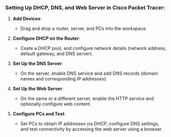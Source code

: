 ### Setting Up DHCP, DNS, and Web Server in Cisco Packet Tracer:

1. **Add Devices**:
   - Drag and drop a router, server, and PCs into the workspace.

2. **Configure DHCP on the Router**:
   -  Ceate a DHCP pool, and configure network details (network address, default gateway, and DNS server).

3. **Set Up the DNS Server**:
   - On the server, enable DNS service and add DNS records (domain names and corresponding IP addresses).

4. **Set Up the Web Server**:
   - On the same or a different server, enable the HTTP service and optionally configure web content.

5. **Configure PCs and Test**:
   - Set PCs to obtain IP addresses via DHCP, configure DNS settings, and test connectivity by accessing the web server using a browser.
